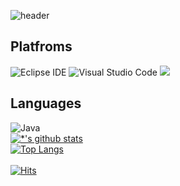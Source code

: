 ![header](https://capsule-render.vercel.app/api?type=waving&color=random&height=150&section=header&text=Hello,%20World!&fontSize=70)<br>
## Platfroms
![Eclipse IDE](https://img.shields.io/badge/Eclipse%20IDE-2C2255.svg?&style=for-the-badge&logo=Eclipse%20IDE&logoColor=white)
![Visual Studio Code](https://img.shields.io/badge/Visual%20Studio%20Code-007ACC.svg?&style=for-the-badge&logo=Visual%20Studio%20Code&logoColor=white)
<img src="https://img.shields.io/badge/SpringBoot-green?style=for-the-badge&logo=SpringBoot&logoColor=6DB33F"/><br>
## Languages
![Java](https://img.shields.io/badge/Java-007396.svg?&style=for-the-badge&logo=Java&logoColor=white)
<br>
[![*'s github stats](https://github-readme-stats.vercel.app/api?username=Dalaranian)](https://github.com/Dalaranian)<br>
[![Top Langs](https://github-readme-stats.vercel.app/api/top-langs/?username=Dalaranian)](https://github.com/Dalaranian/github-readme-stats)<br>
<br>
[![Hits](https://hits.seeyoufarm.com/api/count/incr/badge.svg?url=https%3A%2F%2Fgithub.com%2FDalaranian%2FDalaranian%2F&count_bg=%2379C83D&title_bg=%23555555&icon=&icon_color=%23E7E7E7&title=hits&edge_flat=false)](https://hits.seeyoufarm.com)
